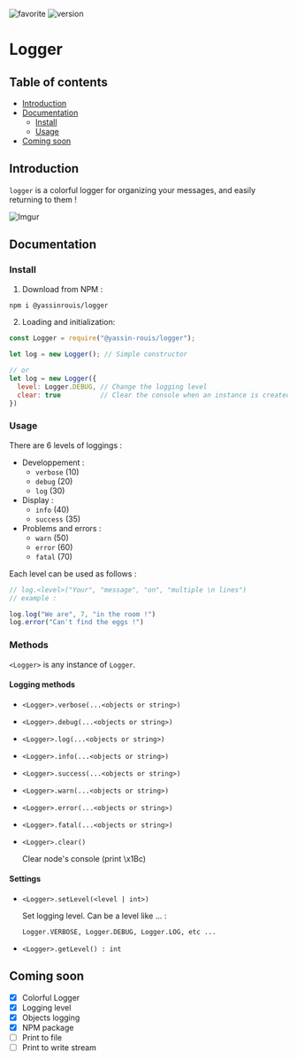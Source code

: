
![favorite](https://img.shields.io/badge/ROUIS'%20favorite-%E2%AD%90-yellow?style=flat)
![version](https://img.shields.io/badge/version-1.0.1-blue?style=flat)

# Logger

## Table of contents
* [Introduction](#introduction)
* [Documentation](#documentation)
  * [Install](#install)
  * [Usage](#usage)
* [Coming soon](#coming-soon)
## Introduction
`logger` is a colorful logger for organizing your messages, and easily returning to them !

![Imgur](https://i.imgur.com/sNYYaJR.png)
## Documentation

### Install
1) Download from NPM :
```bash
npm i @yassinrouis/logger
```
2) Loading and initialization:
```js
const Logger = require("@yassin-rouis/logger");

let log = new Logger(); // Simple constructor

// or
let log = new Logger({
  level: Logger.DEBUG, // Change the logging level
  clear: true          // Clear the console when an instance is created
})
```
### Usage

There are 6 levels of loggings :
- Developpement :
  - `verbose` (10)
  - `debug` (20)
  - `log` (30)
- Display :
  - `info` (40)
  - `success` (35)
- Problems and errors :
  - `warn` (50)
  - `error` (60)
  - `fatal` (70)

Each level can be used as follows :
```js
// log.<level>("Your", "message", "on", "multiple \n lines")
// example :

log.log("We are", 7, "in the room !")
log.error("Can't find the eggs !")
```
### Methods
`<Logger>` is any instance of `Logger`.
#### Logging methods
* `<Logger>.verbose(...<objects or string>)`
* `<Logger>.debug(...<objects or string>)`
* `<Logger>.log(...<objects or string>)`
* `<Logger>.info(...<objects or string>)`
* `<Logger>.success(...<objects or string>)`
* `<Logger>.warn(...<objects or string>)`
* `<Logger>.error(...<objects or string>)`
* `<Logger>.fatal(...<objects or string>)`
* `<Logger>.clear()`
  
  Clear node's console (print \\x1Bc)
#### Settings
* `<Logger>.setLevel(<level | int>)`

  Set logging level. Can be a level like ... :
  
  `Logger.VERBOSE, Logger.DEBUG, Logger.LOG, etc ...`
* `<Logger>.getLevel() : int`

## Coming soon
- [x] Colorful Logger
- [x] Logging level
- [x] Objects logging
- [x] NPM package
- [ ] Print to file
- [ ] Print to write stream